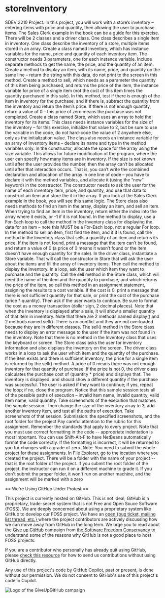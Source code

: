 # storeInventory
SDEV 2210 Project. In this project, you will work with a store’s inventory – entering items with price and quantity, then allowing the user to purchase items. The Sales Clerk example in the book can be a guide for this exercise. There will be 2 classes and a driver class. One class describes a single item in inventory. One class describe the inventory of a store, multiple items stored in an array. Create a class named Inventory, which has instance variables for the name, price and quantity of each inventory item. The constructor needs 3 parameters, one for each instance variable. Include separate methods to get the name, the price, and the quantity of an item. Create a method to display an item, with its name, price, and quantity on the same line – return the string with this data, do not print to the screen in this method. Create a method to sell, which needs as a parameter the quantity of this item being purchased, and returns the price of the item, the instance variable for price of a single item (not the cost of this item times the quantity purchased in this sale). In this method, test if there is enough of the item in inventory for the purchase, and if there is, subtract the quantity from the inventory and return the item’s price. If there is not enough quantity, return a value of 0 – this price of zero means the purchase was not completed. Create a class named Store, which uses an array to hold the inventory for its items. This class needs instance variables for the size of the inventory – for this exercise, initialize that value to 2, but be sure to use the variable in the code, do not hard-code the value of 2 anywhere else, only as the initialization value. The class also needs an instance variable for an array of Inventory items – declare its name and type in the method variables only. In the constructor, allocate the space for the array using the size variable. This allows for future modification of the program, where the user can specify how many items are in inventory. If the size is not known until after the user provides the number, then the array can’t be allocated until after that interaction occurs. That is, you can’t write the combined declaration and allocation of the array in one line of code – you have to declare it with the method variables, and allocate it (using the “new” keyword) in the constructor. The constructor needs to ask the user for the name of each inventory item, price, and quantity, and use that data to construct an item and store the it in the array. If you look at the Sales Clerk example in the book, you will see this same logic. The Store class also needs methods to find an item in the array, display an item, and sell an item. When trying to find an item in the inventory, return either the index into the array where it exists, or -1 if it is not found. In the method to display, use a For-Each loop to call the method in the Inventory class for displaying the data for an item – note this MUST be a For-Each loop, not a regular For loop. In the method to sell an item, first find the item, and if it is found, call the method in the Inventory class that sells a quantity of an item and returns its price. If the item is not found, print a message that the item can’t be found, and return a value of 0 (a price of 0 means it wasn’t found or the item doesn’t have enough quantity for the sale). In the driver class, instantiate a Store variable. That will call the constructor in Store that will ask the user about the items and fill the array of inventory items. Then call the method to display the inventory. In a loop, ask the user which item they want to purchase and the quantity. Call the sell method in the Store class, which will need the name of the item and the quantity to purchase, and which returns the price of the item, so call this method in an assignment statement, assigning the results to a cost variable. If the cost is 0, print a message that there is not sufficient quantity for that sale, or print the cost of the purchase (price * quantity). Then ask if the user wants to continue. Be sure to format the cost as a money transaction (dollar sign, 2 decimal places). Note that when the inventory is displayed after a sale, it will show a smaller quantity of that item in inventory. Note that there are 2 methods named display() and 2 methods named sell(). There is no conflict and they are not overloaded because they are in different classes. The sell() method in the Store class needs to display an error message to the user if the item was not found in the inventory. Note that there is no method in the Inventory class that uses the keyboard or screen. The Store class asks the user for inventory information and also displays the inventory on the screen. The driver class works in a loop to ask the user which item and the quantity of the purchase. If the item exists and there is sufficient inventory, the price for a single item is returned by the sell() method. A price of 0 means there was not enough inventory for that quantity of purchase. If the price is not 0, the driver class calculates the purchase cost of (quantity * price) and displays that. The inventory is displayed, and should show a different quantity if the purchase was successful. The user is asked if they want to continue; if yes, repeat the loop; if no, close the program. Notice that this sample session tests all of the possible paths of execution – invalid item name, invalid quantity, valid item name, valid quantity. Take screenshots of the execution that matches the sample session. Then change the size of the inventory array to 3, add another inventory item, and test all the paths of execution. Take screenshots of that session. Submission: the specified screenshots, and the root folder for the project Pay careful attention to the rubric for this assignment. Remember the standards that apply to every project. Note that you must use correct formatting in the code -- appropriate indentation is most important. You can use Shift-Alt-F to have NetBeans automatically format the code correctly. If the formatting is incorrect, it will be returned to you for changes with a grade of zero. Note: You need to submit the whole project for these assignments. In File Explorer, go to the location where you created the project. There will be a folder with the name of your project -- that is the root folder of the project. If you submit the root folder of the project, the instructor can run it on a different machine to grade it. If you don't submit the proper folder, it won't run on another machine, and the assignment will be marked with a zero


== We're Using GitHub Under Protest ==

This project is currently hosted on GitHub.  This is not ideal; GitHub is a
proprietary, trade-secret system that is not Free and Open Souce Software
(FOSS).  We are deeply concerned about using a proprietary system like GitHub
to develop our FOSS project.  We have an
[open {bug ticket, mailing list thread, etc.} ](INSERT_LINK) where the
project contributors are actively discussing how we can move away from GitHub
in the long term.  We urge you to read about the
[Give up GitHub](https://GiveUpGitHub.org) campaign from
[the Software Freedom Conservancy](https://sfconservancy.org) to understand
some of the reasons why GitHub is not a good place to host FOSS projects.

If you are a contributor who personally has already quit using GitHub, please
[check this resource](INSERT_LINK) for how to send us contributions without
using GitHub directly.

Any use of this project's code by GitHub Copilot, past or present, is done
without our permission.  We do not consent to GitHub's use of this project's
code in Copilot.

![Logo of the GiveUpGitHub campaign](https://sfconservancy.org/img/GiveUpGitHub.png)
